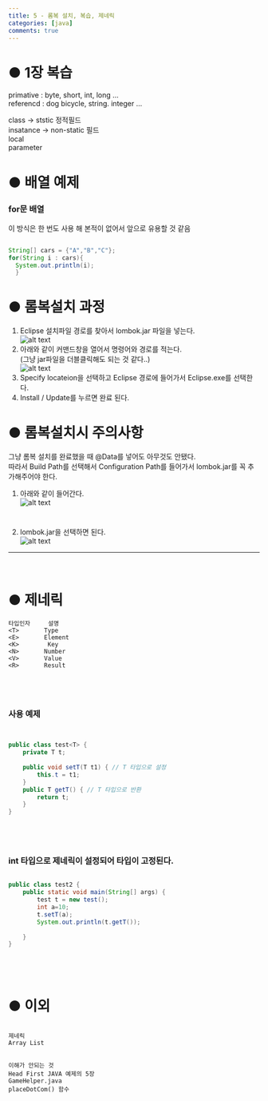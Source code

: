 ```yaml
---
title: 5 - 롬복 설치, 복습, 제네릭
categories: [java]
comments: true
---
```

         

# ● 1장 복습
primative : byte, short, int, long ...       
referencd : dog bicycle, string. integer ...

class -> ststic 정적필드     
insatance -> non-static  필드   
local     
parameter     




# ● 배열 예제         

### for문 배열
이 방식은 한 번도 사용 해 본적이 없어서 앞으로 유용할 것 같음     
```java   

String[] cars = {"A","B","C"};
for(String i : cars){
  System.out.println(i);
  }
```       

# ● 롬복설치 과정
1. Eclipse 설치파일 경로를 찾아서 lombok.jar 파일을 넣는다.       
![alt text]( https://github.com/ansanghyun20/ansanghyun20.github.io/blob/master/assets/img/posts/lombok/0.png?raw=true "Logo Title Text 1")     
2. 아래와 같이 커맨드창을 열어서 명령어와 경로를 적는다.        
(그냥 jar파일을 더블클릭해도 되는 것 같다..)         
![alt text]( https://github.com/ansanghyun20/ansanghyun20.github.io/blob/master/assets/img/posts/lombok/1.PNG?raw=true "Logo Title Text 2")  
3. Specify locateion을 선택하고 Eclipse 경로에 들어가서 Eclipse.exe를 선택한다.           
4. Install / Update를 누르면 완료 된다.    


# ● 롬복설치시 주의사항    
그냥 롬복 설치를 완료했을 때 @Data를 넣어도 아무것도 안됐다.      
따라서 Build Path를 선택해서 Configuration Path를 들어가서 lombok.jar를 꼭 추가해주어야 한다.       
1. 아래와 같이 들어간다.              
![alt text]( https://github.com/ansanghyun20/ansanghyun20.github.io/blob/master/assets/img/posts/lombok/2.png?raw=true "Logo Title Text 3")            
　          
　          
2. lombok.jar을 선택하면 된다.            
![alt text]( https://github.com/ansanghyun20/ansanghyun20.github.io/blob/master/assets/img/posts/lombok/3.PNG?raw=true "Logo Title Text 4")               
----------------------------------------------------------------------------------------
　         
	  
# ● 제네릭  
```
타입인자	 설명
<T>	      Type
<E>	      Element
<K>        Key
<N>	      Number
<V>	      Value
<R>	      Result
```
　          
　     
### 사용 예제  
```java


public class test<T> {
	private T t;
	
	public void setT(T t1) { // T 타입으로 설정
		this.t = t1;
	}
	public T getT() { // T 타입으로 반환
		return t;
	}
}
```
　          
　     
### int 타입으로 제네릭이 설정되어 타입이 고정된다.  
```java

public class test2 {
	public static void main(String[] args) {
		test t = new test();
		int a=10;
		t.setT(a);
		System.out.println(t.getT());
		
	}
}
```
　          
　     
# ● 이외 
```

제네릭
Array List


이해가 안되는 것 
Head First JAVA 예제의 5장  
GameHelper.java 
placeDotCom() 함수 

```
